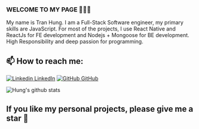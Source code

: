 ### WELCOME TO MY PAGE 👋👋👋
My name is Tran Hung. I am a Full-Stack Software engineer, my primary skills are JavaScript. For most of the projects, I use React Native and ReactJs for FE development and Nodejs + Mongoose for BE development. <br/>
High Responsibility and deep passion for programming.
## 📫 How to reach me: 

[![Linkedin](https://i.stack.imgur.com/gVE0j.png) LinkedIn](https://www.linkedin.com/in/tranhung-2612/) [![GitHub](https://i.stack.imgur.com/tskMh.png) GitHub](https://github.com/TranHungKT) 


![Hung's github stats]([https://github-readme-stats-ruby-one.vercel.app/api](https://github-readme-stats.vercel.app/api)?username=TranHungKT&show_icons=true&theme=tokyonight&hide=contribs,prs,issues)

## If you like my personal projects, please give me a star :star_struck:	

